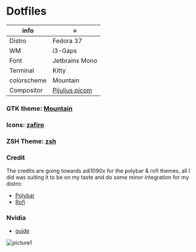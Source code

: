 # Dotfiles


| info  | = |
| ------------- | ------------- |
| Distro | Fedora 37 |
| WM | i3-Gaps |
| Font | Jetbrains Mono |
| Terminal | Kitty |
| colorscheme | Mountain | Paradise |
| Compositor |  [Pijulius picom](https://github.com/pijulius/picom) |


### GTK theme: [Mountain](https://github.com/mountain-theme/Mountain/)
              
### Icons: [zafiro](https://github.com/zayronxio/Zafiro-icons/releases)

### ZSH Theme: [zsh](https://github.com/pranaya2005/dotfiles)

### Credit
The credits are going towards adi1090x for the polybar & rofi themes, all I did was suiting it to be on my taste and do some minor integration for my distro:

* [Polybar](https://github.com/adi1090x/polybar-themes)
* [Rofi](https://github.com/adi1090x/rofi)

### Nvidia
* [guide](https://docs.fedoraproject.org/en-US/quick-docs/how-to-set-nvidia-as-primary-gpu-on-optimus-based-laptops/)

![picture1](https://user-images.githubusercontent.com/92778316/209409474-0c4b9612-efd0-4e48-9507-0af713f7b3db.png)

